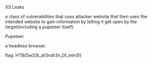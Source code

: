XS Leaks

a class of vulnerabilities that uses attacker website that then uses
the intended website to gain information by letting it get open
by the target(including a pupeteer itself)

Pupeteer

a headless browser.

flag: HTB{5w33t_ali3ndr3n_0f_min3!}

